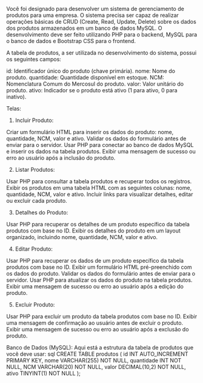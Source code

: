 Você foi designado para desenvolver um sistema de gerenciamento de produtos para uma empresa. O sistema precisa ser capaz de realizar operações básicas de CRUD (Create, Read, Update, Delete) sobre os dados dos produtos armazenados em um banco de dados MySQL. O desenvolvimento deve ser feito utilizando PHP para o backend, MySQL para o banco de dados e Bootstrap CSS para o frontend.
 
A tabela de produtos, a ser utilizada no desenvolvimento do sistema, possui os seguintes campos:
 
 id: Identificador único do produto (chave primária).
 nome: Nome do produto.
 quantidade: Quantidade disponível em estoque.
 NCM: Nomenclatura Comum do Mercosul do produto.
 valor: Valor unitário do produto.
 ativo: Indicador se o produto está ativo (1 para ativo, 0 para inativo).
 
 
Telas:
1. Incluir Produto:
 
Criar um formulário HTML para inserir os dados do produto: nome, quantidade, NCM, valor e ativo.
Validar os dados do formulário antes de enviar para o servidor.
Usar PHP para conectar ao banco de dados MySQL e inserir os dados na tabela produtos.
Exibir uma mensagem de sucesso ou erro ao usuário após a inclusão do produto.
 
2. Listar Produtos:
 
Usar PHP para consultar a tabela produtos e recuperar todos os registros.
Exibir os produtos em uma tabela HTML com as seguintes colunas: nome, quantidade, NCM, valor e ativo.
Incluir links para visualizar detalhes, editar ou excluir cada produto.
 
3. Detalhes do Produto:
 
Usar PHP para recuperar os detalhes de um produto específico da tabela produtos com base no ID.
Exibir os detalhes do produto em um layout organizado, incluindo nome, quantidade, NCM, valor e ativo.
 
4. Editar Produto:
 
Usar PHP para recuperar os dados de um produto específico da tabela produtos com base no ID.
Exibir um formulário HTML pré-preenchido com os dados do produto.
Validar os dados do formulário antes de enviar para o servidor.
Usar PHP para atualizar os dados do produto na tabela produtos.
Exibir uma mensagem de sucesso ou erro ao usuário após a edição do produto.
 
5. Excluir Produto:
 
Usar PHP para excluir um produto da tabela produtos com base no ID.
Exibir uma mensagem de confirmação ao usuário antes de excluir o produto.
Exibir uma mensagem de sucesso ou erro ao usuário após a exclusão do produto.
 
 
Banco de Dados (MySQL):
Aqui está a estrutura da tabela de produtos que você deve usar:
sql
CREATE TABLE produtos (
    id INT AUTO_INCREMENT PRIMARY KEY,
    nome VARCHAR(255) NOT NULL,
    quantidade INT NOT NULL,
    NCM VARCHAR(20) NOT NULL,
    valor DECIMAL(10,2) NOT NULL,
    ativo TINYINT(1) NOT NULL
);
